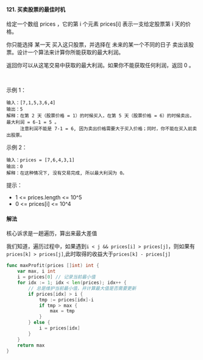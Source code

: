 #### 121. 买卖股票的最佳时机
给定一个数组 prices ，它的第 i 个元素 prices[i] 表示一支给定股票第 i 天的价格。

你只能选择 某一天 买入这只股票，并选择在 未来的某一个不同的日子 卖出该股票。设计一个算法来计算你所能获取的最大利润。

返回你可以从这笔交易中获取的最大利润。如果你不能获取任何利润，返回 0 。

 

示例 1：
```
输入：[7,1,5,3,6,4]
输出：5
解释：在第 2 天（股票价格 = 1）的时候买入，在第 5 天（股票价格 = 6）的时候卖出，最大利润 = 6-1 = 5 。
     注意利润不能是 7-1 = 6, 因为卖出价格需要大于买入价格；同时，你不能在买入前卖出股票。
```
示例 2：
```
输入：prices = [7,6,4,3,1]
输出：0
解释：在这种情况下, 没有交易完成, 所以最大利润为 0。
```

提示：

- 1 <= prices.length <= 10^5
- 0 <= prices[i] <= 10^4

#### 解法
核心诉求是一趟遍历，算出来最大差值

我们知道，遍历过程中，如果遇到``i < j && prices[i] > prices[j]``，则如果有``prices[k] > prices[j]``,此时取得的收益大于``prices[k] - prices[j]``

```go
func maxProfit(prices []int) int {
    var max, i int 
    i = prices[0] // 记录当前最小值
    for idx := 1; idx < len(prices); idx++ {
        // 总是维护当前最小值，并计算最大值是否需要更新
        if prices[idx] > i {
            tmp := prices[idx]-i
            if tmp > max {
                max = tmp
            }
        } else {
            i = prices[idx]
        }
    }
    return max 
}
```
